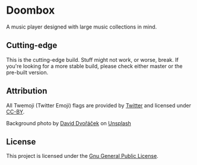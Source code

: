 # Doombox
A music player designed with large music collections in mind.

## Cutting-edge
This is the cutting-edge build. Stuff might not work, or worse, break. If you're looking for a more stable build, please check either master or the pre-built version.

## Attribution
All Twemoji (Twitter Emoji) flags are provided by [Twitter](https://twemoji.maxcdn.com/) and licensed under [CC-BY](https://creativecommons.org/licenses/by/2.0/).

Background photo by [David Dvořáček](https://unsplash.com/@dafidvor?utm_source=unsplash&utm_medium=referral&utm_content=creditCopyText) on [Unsplash](https://unsplash.com/search/photos/koi?utm_source=unsplash&utm_medium=referral&utm_content=creditCopyText)

## License
This project is licensed under the [Gnu General Public License](https://github.com/chronoDave/Doombox/blob/master/LICENSE).

